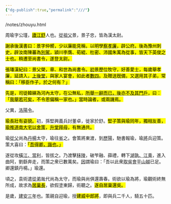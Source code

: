 ```yaml
---
{"dg-publish":true,"permalink":"///"}
---
```


/notes/zhouyu.html

周瑜字公瑾，<mark class="hltr-r"><abbr title="揚州盧江郡舒縣">廬江舒</abbr></mark>人也。<abbr title="從ㄗㄨㄥˋ祖父，即祖父的兄弟。">從祖父</abbr>景，景子忠，皆為漢太尉。

<mark class="hltr-g">謝承後漢書曰：景字仲嚮，少以廉能見稱，以明學<abbr title="透過察舉制被提拔為官員">察孝廉</abbr>，<abbr data-t="被……聘用">辟</abbr>公府。後為豫州刺史，辟汝南陳蕃為<abbr title="州刺史的佐官，官品不高但權力很大。">別駕</abbr>，潁川李膺、荀緄、杜密、沛國朱㝢為從事，皆天下英俊之士也。稍遷至尚書令，遂登太尉。</mark>

<mark class="hltr-g">張璠漢紀曰：景父榮，章、和世為尚書令。<abbr title="當初">初</abbr>景歷位牧守，好善愛士，每歲舉孝廉，延請入，<abbr title="進入家人居住的內宅">上後堂</abbr>，與家人宴會，如此者<abbr title="數ㄕㄨㄛˋ四，多次。">數四</abbr>。及贈送旣備，又選用其子弟，常稱曰：「移臣作子，於之何有？」</mark>

<mark class="hltr-g">先是，司徒韓縯為河內太守，在公無私，<abbr title="提拔人才時只書面舉薦一次，之後便不再與此人有門戶往來。">所舉一辭而已，後亦不及其門戶</abbr>，曰：「<abbr title="如果我推舉的人真的有才能，那就夠了">我舉若可矣</abbr>，不令恩偏稱一家也。」當時論者，或兩譏焉。</mark>

父異，<abbr title="洛陽的縣令">洛陽令</abbr>。

<mark class="hltr-r">瑜長壯有姿貌。</mark>初，孫堅興義兵討董卓，徙家於舒。<mark class="hltr-r">堅子策與瑜同年，獨相友善，<abbr title="周瑜讓出家中位於道路南邊的大宅給孫策家住。推，讓給。">瑜推道南大宅以舍策</abbr>，<abbr title="進入後堂拜見對方母親，表示兩家人關係十分友好。">升堂拜母</abbr>，有無通共。</mark>

瑜<abbr title="從ㄗㄨㄥˋ父，叔叔伯伯的通稱。">從父</abbr>尚為<abbr title="揚洲丹陽郡">丹楊</abbr>太守，瑜往<abbr title="探望">省</abbr>之。會策將東渡，到<abbr title="揚州九江郡歷陽縣，就在丹陽郡的邊境旁。">歷陽</abbr>，馳書報瑜，瑜<abbr title="帶著">將</abbr>兵迎策。策大喜曰：<mark class="hltr-r">「<abbr title="我得到你，一切都沒問題了。">吾得卿，諧也</abbr>。」</mark>

遂從攻<abbr title="橫江津與當利口是古長江西岸的渡口，在歷陽縣內，往東渡過長江就是丹陽郡。">橫江、當利</abbr>，皆拔之。乃渡擊<abbr title="揚州丹陽郡秣陵縣">秣陵</abbr>，破笮融、薛禮，轉下<abbr title="湖孰縣、江乘縣都在丹陽郡內，秣陵往東北就是湖孰，再往東北便是江乘。">湖孰、江乘</abbr>，進入曲阿，劉繇奔走，而策之衆已數萬矣。<abbr title="於是">因</abbr>謂瑜曰：「吾以此衆<abbr title="攻下吳郡、會稽郡，平定山越">取吳會平山越</abbr>已足。卿還鎮丹楊。」瑜還。

頃之，袁術遣<abbr title="堂弟">從弟</abbr>胤代尚為太守，而瑜與尚俱還壽春。術欲以瑜為將，瑜觀術終無所成，故求為<mark class="hltr-r"><abbr title="揚州盧江郡居巢縣的縣長。人口一萬戶以上為縣令，以下為縣長， 居巢應該是比較小的縣。居巢在周瑜的家鄉舒縣西南邊，離袁術所在的壽春有兩百多公里，前往居巢一方面能稍微脫離袁術掌控，另一方面因為離丹陽郡很近，找到機會就可以東渡長江去找孫策。後來袁術稱帝被討伐後勢力大減，周瑜果然就趁機跑了，還順便帶上一個魯肅。">居巢長</abbr></mark>，欲假塗東歸，術聽之。<mark class="hltr-r">遂自居巢還吳。</mark>

是歲，<abbr title="漢獻帝劉協 西元198年">建安三年</abbr>也。策親自迎瑜，授<mark class="hltr-r">建威中郎將</mark>，即與兵二千人，騎五十匹。